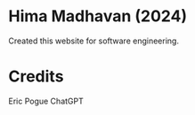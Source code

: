 # Hima Madhavan (2024)
Created this website for software engineering.

# Credits
Eric Pogue
ChatGPT



